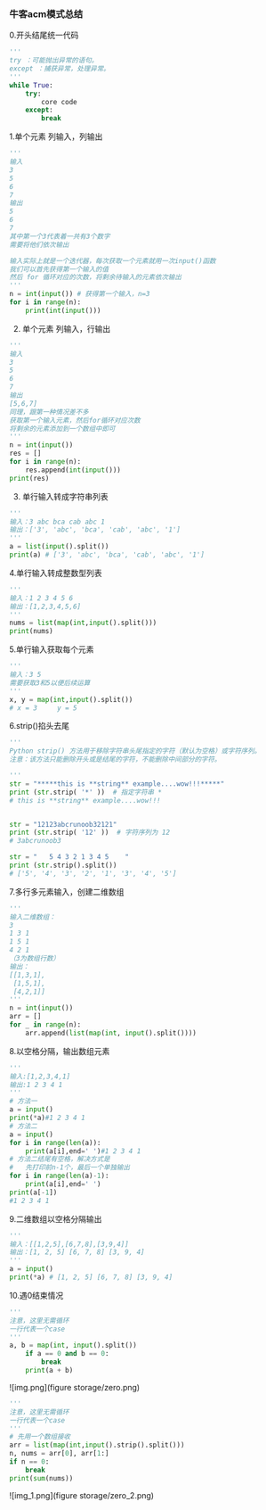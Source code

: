 ### 牛客acm模式总结
0.开头结尾统一代码
```python
'''
try ：可能抛出异常的语句。
except ：捕获异常，处理异常。
'''
while True:
    try:
        core code
    except:
        break
```
1.单个元素 列输入，列输出

```python
'''
输入 
3
5
6
7
输出
5
6
7
其中第一个3代表着一共有3个数字
需要将他们依次输出

输入实际上就是一个迭代器，每次获取一个元素就用一次input()函数
我们可以首先获得第一个输入的值
然后 for 循环对应的次数，将剩余待输入的元素依次输出
'''
n = int(input()) # 获得第一个输入，n=3
for i in range(n):
    print(int(input()))
```

2. 单个元素 列输入，行输出
```python
'''
输入
3
5
6
7
输出
[5,6,7]
同理，跟第一种情况差不多
获取第一个输入元素，然后for循环对应次数
将剩余的元素添加到一个数组中即可
'''
n = int(input())
res = []
for i in range(n):
    res.append(int(input()))
print(res)
```

3. 单行输入转成字符串列表
```python
'''
输入：3 abc bca cab abc 1
输出：['3', 'abc', 'bca', 'cab', 'abc', '1']
'''
a = list(input().split())
print(a) # ['3', 'abc', 'bca', 'cab', 'abc', '1']
```

4.单行输入转成整数型列表
```python
'''
输入：1 2 3 4 5 6
输出：[1,2,3,4,5,6]
'''
nums = list(map(int,input().split()))
print(nums)
```

5.单行输入获取每个元素
```python
'''
输入：3 5
需要获取3和5以便后续运算
'''
x, y = map(int,input().split())
# x = 3     y = 5
```

6.strip()掐头去尾
```python
'''
Python strip() 方法用于移除字符串头尾指定的字符（默认为空格）或字符序列。
注意：该方法只能删除开头或是结尾的字符，不能删除中间部分的字符。

'''
str = "*****this is **string** example....wow!!!*****"
print (str.strip( '*' ))  # 指定字符串 *
# this is **string** example....wow!!!


str = "12123abcrunoob32121"
print (str.strip( '12' ))  # 字符序列为 12
# 3abcrunoob3

str = "   5 4 3 2 1 3 4 5    "
print (str.strip().split()) 
# ['5', '4', '3', '2', '1', '3', '4', '5']
```

7.多行多元素输入，创建二维数组
```python
'''
输入二维数组：
3
1 3 1
1 5 1
4 2 1
（3为数组行数）
输出：
[[1,3,1],
 [1,5,1],
 [4,2,1]]
'''
n = int(input())
arr = []
for _ in range(n):
    arr.append(list(map(int, input().split())))

```

8.以空格分隔，输出数组元素
```python
'''
输入:[1,2,3,4,1]
输出:1 2 3 4 1
'''
# 方法一
a = input()
print(*a)#1 2 3 4 1
# 方法二
a = input()
for i in range(len(a)):
    print(a[i],end=' ')#1 2 3 4 1 
# 方法二结尾有空格，解决方式是
#   先打印前n-1个，最后一个单独输出
for i in range(len(a)-1):
    print(a[i],end=' ')
print(a[-1])
#1 2 3 4 1
```

9.二维数组以空格分隔输出
```python
'''
输入：[[1,2,5],[6,7,8],[3,9,4]]
输出：[1, 2, 5] [6, 7, 8] [3, 9, 4]
'''
a = input()
print(*a) # [1, 2, 5] [6, 7, 8] [3, 9, 4]
```

10.遇0结束情况
```python
'''
注意，这里无需循环
一行代表一个case
'''
a, b = map(int, input().split())
    if a == 0 and b == 0:
        break
    print(a + b)
```
![img.png](figure storage/zero.png)

```python
'''
注意，这里无需循环
一行代表一个case
'''
# 先用一个数组接收
arr = list(map(int,input().strip().split()))
n, nums = arr[0], arr[1:]
if n == 0:
    break
print(sum(nums))
```
![img_1.png](figure storage/zero_2.png)